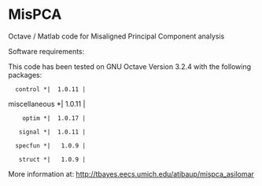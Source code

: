 MisPCA
======

Octave / Matlab code for Misaligned Principal Component analysis

Software requirements:

This code has been tested on GNU Octave Version 3.2.4 with the following packages:

      control *|  1.0.11 |
      
miscellaneous *|  1.0.11 | 

        optim *|  1.0.17 | 
        
       signal *|  1.0.11 | 
       
      specfun *|   1.0.9 |
      
       struct *|   1.0.9 | 

More information at: http://tbayes.eecs.umich.edu/atibaup/mispca_asilomar